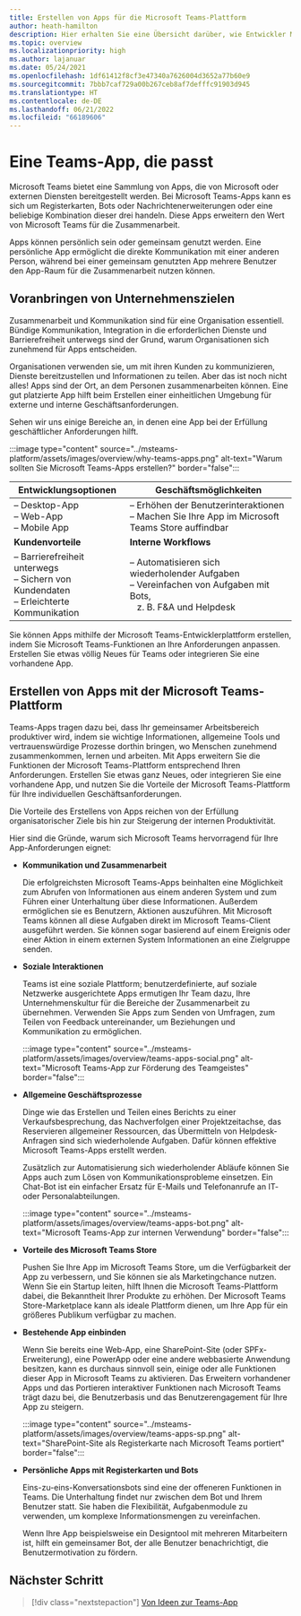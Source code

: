 ```yaml
---
title: Erstellen von Apps für die Microsoft Teams-Plattform
author: heath-hamilton
description: Hier erhalten Sie eine Übersicht darüber, wie Entwickler Microsoft Teams-Features mit benutzerdefinierten Apps erweitern können.
ms.topic: overview
ms.localizationpriority: high
ms.author: lajanuar
ms.date: 05/24/2021
ms.openlocfilehash: 1df61412f8cf3e47340a7626004d3652a77b60e9
ms.sourcegitcommit: 7bbb7caf729a00b267ceb8af7defffc91903d945
ms.translationtype: HT
ms.contentlocale: de-DE
ms.lasthandoff: 06/21/2022
ms.locfileid: "66189606"
---
```

# <a name="teams-app-that-fits"></a>Eine Teams-App, die passt

Microsoft Teams bietet eine Sammlung von Apps, die von Microsoft oder externen Diensten bereitgestellt werden. Bei Microsoft Teams-Apps kann es sich um Registerkarten, Bots oder Nachrichtenerweiterungen oder eine beliebige Kombination dieser drei handeln. Diese Apps erweitern den Wert von Microsoft Teams für die Zusammenarbeit.

Apps können persönlich sein oder gemeinsam genutzt werden. Eine persönliche App ermöglicht die direkte Kommunikation mit einer anderen Person, während bei einer gemeinsam genutzten App mehrere Benutzer den App-Raum für die Zusammenarbeit nutzen können.

## <a name="driving-organizational-goals"></a>Voranbringen von Unternehmenszielen

Zusammenarbeit und Kommunikation sind für eine Organisation essentiell. Bündige Kommunikation, Integration in die erforderlichen Dienste und Barrierefreiheit unterwegs sind der Grund, warum Organisationen sich zunehmend für Apps entscheiden.

Organisationen verwenden sie, um mit ihren Kunden zu kommunizieren, Dienste bereitzustellen und Informationen zu teilen. Aber das ist noch nicht alles! Apps sind der Ort, an dem Personen zusammenarbeiten können. Eine gut platzierte App hilft beim Erstellen einer einheitlichen Umgebung für externe und interne Geschäftsanforderungen.

Sehen wir uns einige Bereiche an, in denen eine App bei der Erfüllung geschäftlicher Anforderungen hilft.

:::image type="content" source="../msteams-platform/assets/images/overview/why-teams-apps.png" alt-text="Warum sollten Sie Microsoft Teams-Apps erstellen?" border="false":::

| **Entwicklungsoptionen** | **Geschäftsmöglichkeiten** |
| --- | --- |
| – Desktop-App <br> – Web-App <br> – Mobile App | – Erhöhen der Benutzerinteraktionen <br> – Machen Sie Ihre App im Microsoft Teams Store auffindbar |
| **Kundenvorteile** | **Interne Workflows** |
| – Barrierefreiheit unterwegs <br> – Sichern von Kundendaten <br> – Erleichterte Kommunikation | – Automatisieren sich wiederholender Aufgaben <br> – Vereinfachen von Aufgaben mit Bots, <br> &nbsp;&nbsp; z. B. F&A und Helpdesk |

Sie können Apps mithilfe der Microsoft Teams-Entwicklerplattform erstellen, indem Sie Microsoft Teams-Funktionen an Ihre Anforderungen anpassen. Erstellen Sie etwas völlig Neues für Teams oder integrieren Sie eine vorhandene App.

## <a name="build-apps-with-microsoft-teams-platform"></a>Erstellen von Apps mit der Microsoft Teams-Plattform

Teams-Apps tragen dazu bei, dass Ihr gemeinsamer Arbeitsbereich produktiver wird, indem sie wichtige Informationen, allgemeine Tools und vertrauenswürdige Prozesse dorthin bringen, wo Menschen zunehmend zusammenkommen, lernen und arbeiten. Mit Apps erweitern Sie die Funktionen der Microsoft Teams-Plattform entsprechend Ihren Anforderungen. Erstellen Sie etwas ganz Neues, oder integrieren Sie eine vorhandene App, und nutzen Sie die Vorteile der Microsoft Teams-Plattform für Ihre individuellen Geschäftsanforderungen.

Die Vorteile des Erstellens von Apps reichen von der Erfüllung organisatorischer Ziele bis hin zur Steigerung der internen Produktivität.

Hier sind die Gründe, warum sich Microsoft Teams hervorragend für Ihre App-Anforderungen eignet:

- **Kommunikation und Zusammenarbeit**

    Die erfolgreichsten Microsoft Teams-Apps beinhalten eine Möglichkeit zum Abrufen von Informationen aus einem anderen System und zum Führen einer Unterhaltung über diese Informationen. Außerdem ermöglichen sie es Benutzern, Aktionen auszuführen. Mit Microsoft Teams können all diese Aufgaben direkt im Microsoft Teams-Client ausgeführt werden. Sie können sogar basierend auf einem Ereignis oder einer Aktion in einem externen System Informationen an eine Zielgruppe senden.

- **Soziale Interaktionen**

    Teams ist eine soziale Plattform; benutzerdefinierte, auf soziale Netzwerke ausgerichtete Apps ermutigen Ihr Team dazu, Ihre Unternehmenskultur für die Bereiche der Zusammenarbeit zu übernehmen. Verwenden Sie Apps zum Senden von Umfragen, zum Teilen von Feedback untereinander, um Beziehungen und Kommunikation zu ermöglichen.

    :::image type="content" source="../msteams-platform/assets/images/overview/teams-apps-social.png" alt-text="Microsoft Teams-App zur Förderung des Teamgeistes" border="false":::

- **Allgemeine Geschäftsprozesse**

    Dinge wie das Erstellen und Teilen eines Berichts zu einer Verkaufsbesprechung, das Nachverfolgen einer Projektzeitachse, das Reservieren allgemeiner Ressourcen, das Übermitteln von Helpdesk-Anfragen sind sich wiederholende Aufgaben. Dafür können effektive Microsoft Teams-Apps erstellt werden.

    Zusätzlich zur Automatisierung sich wiederholender Abläufe können Sie Apps auch zum Lösen von Kommunikationsprobleme einsetzen. Ein Chat-Bot ist ein einfacher Ersatz für E-Mails und Telefonanrufe an IT- oder Personalabteilungen.

    :::image type="content" source="../msteams-platform/assets/images/overview/teams-apps-bot.png" alt-text="Microsoft Teams-App zur internen Verwendung" border="false":::

- **Vorteile des Microsoft Teams Store**

    Pushen Sie Ihre App im Microsoft Teams Store, um die Verfügbarkeit der App zu verbessern, und Sie können sie als Marketingchance nutzen. Wenn Sie ein Startup leiten, hilft Ihnen die Microsoft Teams-Plattform dabei, die Bekanntheit Ihrer Produkte zu erhöhen. Der Microsoft Teams Store-Marketplace kann als ideale Plattform dienen, um Ihre App für ein größeres Publikum verfügbar zu machen.

- **Bestehende App einbinden**

    Wenn Sie bereits eine Web-App, eine SharePoint-Site (oder SPFx-Erweiterung), eine PowerApp oder eine andere webbasierte Anwendung besitzen, kann es durchaus sinnvoll sein, einige oder alle Funktionen dieser App in Microsoft Teams zu aktivieren. Das Erweitern vorhandener Apps und das Portieren interaktiver Funktionen nach Microsoft Teams trägt dazu bei, die Benutzerbasis und das Benutzerengagement für Ihre App zu steigern.

    :::image type="content" source="../msteams-platform/assets/images/overview/teams-apps-sp.png" alt-text="SharePoint-Site als Registerkarte nach Microsoft Teams portiert" border="false":::

- **Persönliche Apps mit Registerkarten und Bots**

    Eins-zu-eins-Konversationsbots sind eine der offeneren Funktionen in Teams. Die Unterhaltung findet nur zwischen dem Bot und Ihrem Benutzer statt. Sie haben die Flexibilität, Aufgabenmodule zu verwenden, um komplexe Informationsmengen zu vereinfachen.

    Wenn Ihre App beispielsweise ein Designtool mit mehreren Mitarbeitern ist, hilft ein gemeinsamer Bot, der alle Benutzer benachrichtigt, die Benutzermotivation zu fördern.

## <a name="next-step"></a>Nächster Schritt

> [!div class="nextstepaction"]
> [Von Ideen zur Teams-App](overview-story.md)
